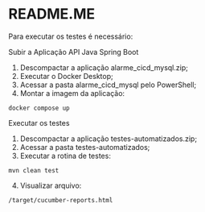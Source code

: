 # README.ME

Para executar os testes é necessário:

Subir a Aplicação API Java Spring Boot
1. Descompactar a aplicação alarme_cicd_mysql.zip; 
2. Executar o Docker Desktop;
3. Acessar a pasta alarme_cicd_mysql pelo PowerShell;
4. Montar a imagem da aplicação:
```
docker compose up
```

Executar os testes
1. Descompactar a aplicação testes-automatizados.zip;
2. Acessar a pasta testes-automatizados;
3. Executar a rotina de testes:
```
mvn clean test
```
4. Visualizar arquivo:
```
/target/cucumber-reports.html
```